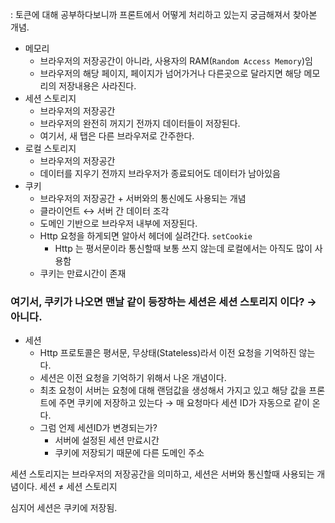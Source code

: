 : 토큰에 대해 공부하다보니까 프론트에서 어떻게 처리하고 있는지 궁금해져서 찾아본 개념.



- 메모리
  - 브라우저의 저장공간이 아니라, 사용자의 RAM(`Random Access Memory`)임
  - 브라우저의 해당 페이지, 페이지가 넘어가거나 다른곳으로 달라지면 해당 메모리의 저장내용은 사라진다.
- 세션 스토리지
  - 브라우저의 저장공간
  - 브라우저의 완전히 꺼지기 전까지 데이터들이 저장된다.
  - 여기서, 새 탭은 다른 브라우저로 간주한다.
- 로컬 스토리지
  - 브라우저의 저장공간
  - 데이터를 지우기 전까지 브라우저가 종료되어도 데이터가 남아있음
- 쿠키
  - 브라우저의 저장공간 + 서버와의 통신에도 사용되는 개념
  - 클라이언트 ↔ 서버 간 데이터 조각
  - 도메인 기반으로 브라우저 내부에 저장된다.
  - Http 요청을 하게되면 알아서 헤더에 실려간다. `setCookie`
    - Http 는 평서문이라 통신할때 보통 쓰지 않는데 로컬에서는 아직도 많이 사용함
  - 쿠키는 만료시간이 존재

### 여기서, 쿠키가 나오면 맨날 같이 등장하는 세션은 세션 스토리지 이다? → 아니다.

- 세션
  - Http 프로토콜은 평서문, 무상태(Stateless)라서 이전 요청을 기억하진 않는다.
  - 세션은 이전 요청을 기억하기 위해서 나온 개념이다.
  - 최초 요청이 서버는 요청에 대해 랜덤값을 생성해서 가지고 있고 해당 값을 프론트에 주면 쿠키에 저장하고 있는다 → 매 요청마다 세션 ID가 자동으로 같이 온다.
  - 그럼 언제 세션ID가 변경되는가?
    - 서버에 설정된 세션 만료시간
    - 쿠키에 저장되기 때문에 다른 도메인 주소

세션 스토리지는 브라우저의 저장공간을 의미하고, 세션은 서버와 통신할때 사용되는 개념이다.
세션 ≠ 세션 스토리지

심지어 세션은 쿠키에 저장됨.
